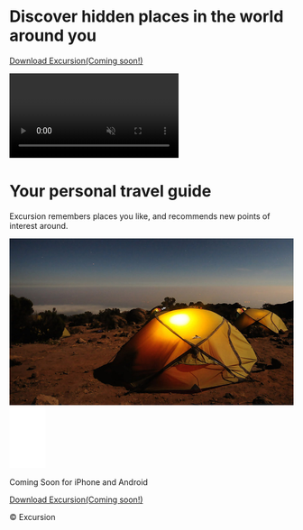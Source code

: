 <!DOCTYPE html>
<html>
    <title>Excursion</title>
    <head>
    <link rel="stylesheet" type="text/css" href="resources/css/style.css">
    <link rel="stylesheet" type="text/css" href="resources/css/reset.css">
    </head>
    <body>
        <h1>Discover hidden places in the world around you</h1>
        <p><a href="#" class="download">Download Excursion(Coming soon!)</a></p>
        <video autoplay muted loop>
            <source src="excursion (1).mp4" type="video/mp4">
        </video>
        <h1 class="pt-guide">Your personal travel guide</h1>
        <p class="ptsmalltext">Excursion remembers places you like, 
            and recommends new points of interest around.</p>
            <img id="camp" src="camp.jpg"><br>
            <img id="phone" src="phone.png">
            <p>Coming Soon for iPhone and Android</p>
            <p><a href="#" class="download-buttom">Download Excursion(Coming soon!)</a></p>
            <p class="copy">&copy Excursion</p>
    </body>
</html>
